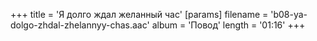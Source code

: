+++
title = 'Я долго ждал желанный час'
[params]
  filename = 'b08-ya-dolgo-zhdal-zhelannyy-chas.aac'
  album = 'Повод'
  length = '01:16'
+++
